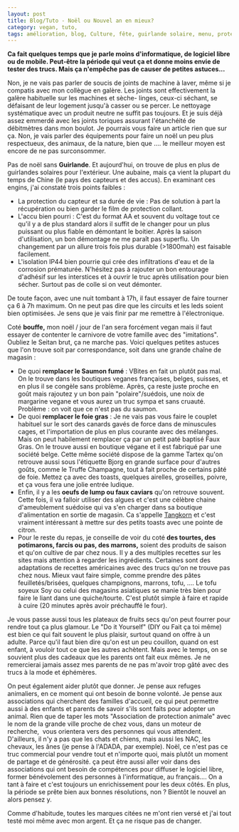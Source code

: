 ```yaml
---
layout: post
title: Blog/Tuto - Noël ou Nouvel an en mieux?
category: vegan, tuto, 
tags: amélioration, blog, Culture, fête, guirlande solaire, menu, protection animale, réparation, refuges, trucs, tutoriel, végétarien, végétarisme, vegan
---
```

**Ca fait quelques temps que je parle moins d'informatique, de logiciel libre ou de mobile. Peut-être la période qui veut ça et donne moins envie de tester des trucs. Mais ça n'empêche pas de causer de petites astuces...**

Non, je ne vais pas parler de soucis de joints de machine à laver, même si je compatis avec mon collègue en galère. Les joints sont effectivement la galère habituelle sur les machines et sèche- linges, ceux-ci séchant, se défaisant de leur logement jusqu'à casser ou se percer. Le nettoyage systématique avec un produit neutre ne suffit pas toujours. Et je suis déjà assez emmerdé avec les joints toriques assurant l'étanchéité de débitmètres dans mon boulot. Je pourrais vous faire un article rien que sur ça. Non, je vais parler des équipements pour faire un noël un peu plus respectueux, des animaux, de la nature, bien que .... le meilleur moyen est encore de ne pas surconsommer.

Pas de noël sans **Guirlande**. Et aujourd'hui, on trouve de plus en plus de guirlandes solaires pour l'extérieur. Une aubaine, mais ça vient la plupart du temps de Chine (le pays des capteurs et des accus). En examinant ces engins, j'ai constaté trois points faibles :

* La protection du capteur et sa durée de vie : Pas de solution à part la récupération ou bien garder le film de protection collant.
* L'accu bien pourri : C'est du format AA et souvent du voltage tout ce qu'il y a de plus standard alors il suffit de le changer pour un plus puissant ou plus fiable en démontant le boitier. Après la saison d'utilisation, un bon démontage ne me paraît pas superflu. Un changement par un allure trois fois plus durable (&gt;1800mah) est faisable facilement.
* L'isolation IP44 bien pourrie qui crée des infiltrations d'eau et de la corrosion prématurée. N'hésitez pas à rajouter un bon entourage d'adhésif sur les interstices et à ouvrir le truc après utilisation pour bien sécher. Surtout pas de colle si on veut démonter.

De toute façon, avec une nuit tombant à 17h, il faut essayer de faire tourner ça 6 à 7h maximum. On ne peut pas dire que les circuits et les leds soient bien optimisées. Je sens que je vais finir par me remettre à l'électronique.

Coté **bouffe,** mon noël / jour de l'an sera forcément vegan mais il faut essayer de contenter le carnivore de votre famille avec des "imitations". Oubliez le Seitan brut, ça ne marche pas. Voici quelques petites astuces que l'on trouve soit par correspondance, soit dans une grande chaîne de magasin :

* De quoi **remplacer le Saumon fumé** : VBites en fait un plutôt pas mal. On le trouve dans les boutiques veganes françaises, belges, suisses, et en plus il se congèle sans problème. Après, ça reste juste proche en goût mais rajoutez y un bon pain "polaire"/suédois, une noix de margarine vegane et vous aurez un truc sympa et sans cruauté. Problème : on voit que ce n'est pas du saumon.
* De quoi **remplacer le foie gras** : Je ne vais pas vous faire le couplet habituel sur le sort des canards gavés de force dans de minuscules cages, et l'importation de plus en plus courante avec des mélanges. Mais on peut habilement remplacer ça par un petit paté baptisé Faux Gras. On le trouve aussi en boutique végane et il est fabriqué par une société belge. Cette même société dispose de la gamme Tartex qu'on retrouve aussi sous l'étiquette Bjorg en grande surface pour d'autres goûts, comme le Truffe Champagne, tout à fait proche de certains pâté de foie. Mettez ça avec des toasts, quelques airelles, groseilles, poivre, et ça vous fera une jolie entrée ludique.
* Enfin, il y a les **oeufs de lump ou faux caviars** qu'on retrouve souvent. Cette fois, il va falloir utiliser des algues et c'est une célèbre chaine d'ameublement suédoise qui va s'en charger dans sa boutique d'alimentation en sortie de magasin. Ca s'appelle [Tangkorn](https://www.cheziceman.fr/2017/tangkorn/) et c'est vraiment intéressant à mettre sur des petits toasts avec une pointe de citron.
* Pour le reste du repas, je conseille de voir du coté **des tourtes, des potimarons, farcis ou pas, des marrons,** soient des produits de saison et qu'on cultive de par chez nous. Il y a des multiples recettes sur les sites mais attention à regarder les ingrédients. Certaines sont des adaptations de recettes américaines avec des trucs qu'on ne trouve pas chez nous. Mieux vaut faire simple, comme prendre des pâtes feuilletés/brisées, quelques champignons, marrons, tofu, .... Le tofu soyeux Soy ou celui des magasins asiatiques se manie très bien pour faire le liant dans une quiche/tourte. C'est plutôt simple à faire et rapide à cuire (20 minutes après avoir préchauffé le four).

Je vous passe aussi tous les plateaux de fruits secs qu'on peut fourrer pour rendre tout ça plus glamour. Le "Do it Yourself" (DIY ou Fait ça toi même) est bien ce qui fait souvent le plus plaisir, surtout quand on offre à un adulte. Parce qu'il faut bien dire qu'on est un peu couillon, quand on est enfant, à vouloir tout ce que les autres achètent. Mais avec le temps, on se souvient plus des cadeaux que les parents ont fait eux mêmes. Je ne remercierai jamais assez mes parents de ne pas m'avoir trop gâté avec des trucs à la mode et éphémères.

On peut également aider plutôt que donner. Je pense aux refuges animaliers, en ce moment qui ont besoin de bonne volonté. Je pense aux associations qui cherchent des familles d'accueil, ce qui peut permettre aussi à des enfants et parents de savoir s'ils sont faits pour adopter un animal. Rien que de taper les mots "Association de protection animale" avec le nom de la grande ville proche de chez vous, dans un moteur de recherche,&nbsp; vous orientera vers des personnes qui vous attendent. D'ailleurs, il n'y a pas que les chats et chiens, mais aussi les NAC, les chevaux, les ânes (je pense à l'ADADA, par exemple). Noël, ce n'est pas ce truc commercial pour vendre tout et n'importe quoi, mais plutôt un moment de partage et de générosité. ça peut être aussi aller voir dans des associations qui ont besoin de compétences pour diffuser le logiciel libre, former bénévolement des personnes à l'informatique, au français.... On a tant à faire et c'est toujours un enrichissement pour les deux côtés. En plus, la période se prête bien aux bonnes résolutions, non ? Bientôt le nouvel an alors pensez y.

Comme d'habitude, toutes les marques citées ne m'ont rien versé et j'ai tout testé moi même avec mon argent. Et ça ne risque pas de changer.
